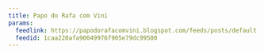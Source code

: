```yaml
---
title: Papo do Rafa com Vini
params:
  feedlink: https://papodorafacomvini.blogspot.com/feeds/posts/default
  feedid: 1caa220afa90049976f905e79dc99500
---
```

